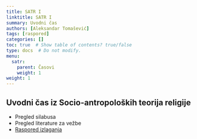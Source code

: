 ```yaml
---
title: SATR I
linktitle: SATR I
summary: Uvodni čas
authors: [Aleksandar Tomašević]
tags: [raspored]
categories: []
toc: true  # Show table of contents? true/false
type: docs  # Do not modify.
menu:
  satr:
    parent: Časovi
    weight: 1
weight: 1
---
```


## Uvodni čas iz Socio-antropoloških teorija religije

- Pregled silabusa
- Pregled literature za vežbe
- [Raspored izlaganja](https://docs.google.com/spreadsheets/d/128pSsIMFoJsbPq3L057K0suzfNtb5ykyx1SJcxh3g3s/edit#gid=0)

